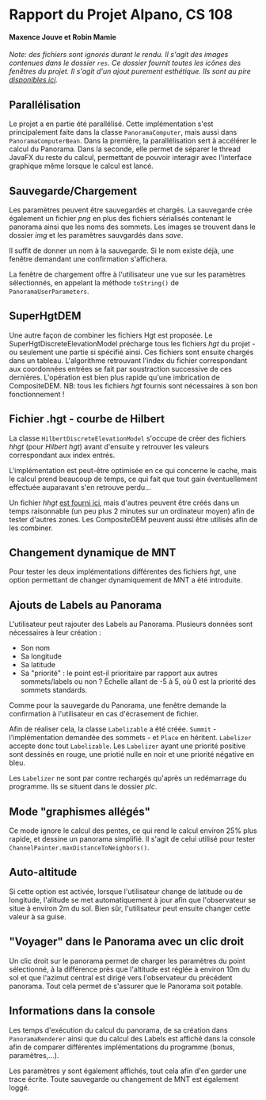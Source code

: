# Rapport du Projet Alpano, CS 108
#### Maxence Jouve et Robin Mamie

*Note: des fichiers sont ignorés durant le rendu. Il s'agit des images contenues dans le dossier `res`. Ce dossier fournit toutes les icônes des fenêtres du projet. Il s'agit d'un ajout purement esthétique. Ils sont au pire [disponibles ici](https://drive.switch.ch/index.php/s/hiZHmF9Xjpzx5uv).*


## Parallélisation
Le projet a en partie été parallélisé.
Cette implémentation s'est principalement faite dans la classe `PanoramaComputer`, mais aussi dans `PanoramaComputerBean`.
Dans la première, la parallélisation sert à accélérer le calcul du Panorama.
Dans la seconde, elle permet de séparer le thread JavaFX du reste du calcul, permettant de pouvoir interagir avec l'interface graphique même lorsque le calcul est lancé.

## Sauvegarde/Chargement
Les paramètres peuvent être sauvegardés et chargés.
La sauvegarde crée également un fichier *png* en plus des fichiers sérialisés contenant le panorama ainsi que les noms des sommets.
Les images se trouvent dans le dossier *img* et les paramètres sauvgardés dans *save*.

Il suffit de donner un nom à la sauvegarde.
Si le nom existe déjà, une fenêtre demandant une confirmation s'affichera.

La fenêtre de chargement offre à l'utilisateur une vue sur les paramètres sélectionnés, en appelant la méthode `toString()` de `PanoramaUserParameters`.

## SuperHgtDEM
Une autre façon de combiner les fichiers Hgt est proposée.
Le SuperHgtDiscreteElevationModel précharge tous les fichiers *hgt* du projet - ou seulement une partie si spécifié ainsi.
Ces fichiers sont ensuite chargés dans un tableau.
L'algorithme retrouvant l'index du fichier correspondant aux coordonnées entrées se fait par soustraction successive de ces dernières.
L'opération est bien plus rapide qu'une imbrication de CompositeDEM.
NB: tous les fichiers *hgt* fournis sont nécessaires à son bon fonctionnement !

## Fichier .hgt - courbe de Hilbert

La classe `HilbertDiscreteElevationModel` s'occupe de créer des fichiers *hhgt* (pour *Hilbert hgt*) avant d'ensuite y retrouver les valeurs correspondant aux index entrés.

L'implémentation est peut-être optimisée en ce qui concerne le cache, mais le calcul prend beaucoup de temps, ce qui fait que tout gain éventuellement effectuée auparavant s'en retrouve perdu...

Un fichier *hhgt* [est fourni ici](https://drive.switch.ch/index.php/s/iSqEYSvEK8Vaxnd), mais d'autres peuvent être créés dans un temps raisonnable (un peu plus 2 minutes sur un ordinateur moyen) afin de tester d'autres zones.
Les CompositeDEM peuvent aussi être utilisés afin de les combiner.

## Changement dynamique de MNT

Pour tester les deux implémentations différentes des fichiers *hgt*, une option permettant de changer dynamiquement de MNT a été introduite.

## Ajouts de Labels au Panorama

L'utilisateur peut rajouter des Labels au Panorama.
Plusieurs données sont nécessaires à leur création :

- Son nom
- Sa longitude
- Sa latitude
- Sa "priorité" : le point est-il prioritaire par rapport aux autres sommets/labels ou non ?
Échelle allant de -5 à 5, où 0 est la priorité des sommets standards.

Comme pour la sauvegarde du Panorama, une fenêtre demande la confirmation à l'utilisateur en cas d'écrasement de fichier.

Afin de réaliser cela, la classe `Labelizable` a été créée. `Summit` - l'implémentation demandée des sommets - et `Place` en héritent.
`Labelizer` accepte donc tout `Labelizable`.
Les `Labelizer` ayant une priorité positive sont dessinés en rouge, une priotié nulle en noir et une priorité négative en bleu.

Les `Labelizer` ne sont par contre rechargés qu'après un redémarrage du programme. Ils se situent dans le dossier *plc*.

## Mode "graphismes allégés"

Ce mode ignore le calcul des pentes, ce qui rend le calcul environ 25% plus rapide, et dessine un panorama simplifié. Il s'agit de celui utilisé pour tester `ChannelPainter.maxDistanceToNeighbors()`.

## Auto-altitude

Si cette option est activée, lorsque l'utilisateur change de latitude ou de longitude, l'alitude se met automatiquement à jour afin que l'observateur se situe à environ 2m du sol. Bien sûr, l'utilisateur peut ensuite changer cette valeur à sa guise.

## "Voyager" dans le Panorama avec un clic droit

Un clic droit sur le panorama permet de charger les paramètres du point sélectionné, à la différence près que l'altitude est réglée à environ 10m du sol et que l'azimut central est dirigé vers l'observateur du précédent panorama. Tout cela permet de s'assurer que le Panorama soit potable.

## Informations dans la console

Les temps d'exécution du calcul du panorama, de sa création dans `PanoramaRenderer` ainsi que du calcul des Labels est affiché dans la console afin de comparer différentes implémentations du programme (bonus, paramètres,...).

Les paramètres y sont également affichés, tout cela afin d'en garder une trace écrite.
Toute sauvegarde ou changement de MNT est également loggé.
